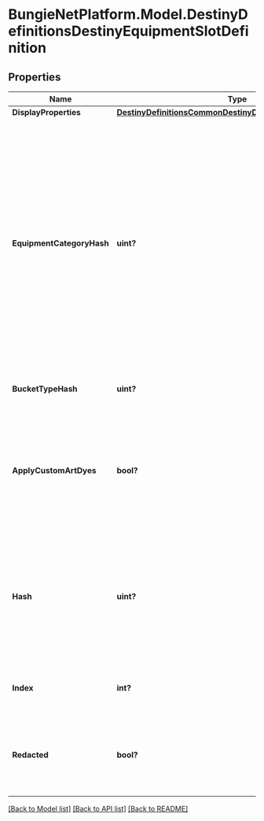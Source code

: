 # BungieNetPlatform.Model.DestinyDefinitionsDestinyEquipmentSlotDefinition
## Properties

Name | Type | Description | Notes
------------ | ------------- | ------------- | -------------
**DisplayProperties** | [**DestinyDefinitionsCommonDestinyDisplayPropertiesDefinition**](DestinyDefinitionsCommonDestinyDisplayPropertiesDefinition.md) |  | [optional] 
**EquipmentCategoryHash** | **uint?** | These technically point to \&quot;Equipment Category Definitions\&quot;. But don&#39;t get excited. There&#39;s nothing of significant value in those definitions, so I didn&#39;t bother to expose them. You can use the hash here to group equipment slots by common functionality, which serves the same purpose as if we had the Equipment Category definitions exposed. | [optional] 
**BucketTypeHash** | **uint?** | The inventory bucket that owns this equipment slot. | [optional] 
**ApplyCustomArtDyes** | **bool?** | If True, equipped items should have their custom art dyes applied when rendering the item. Otherwise, custom art dyes on an item should be ignored if the item is equipped in this slot. | [optional] 
**Hash** | **uint?** | The unique identifier for this entity. Guaranteed to be unique for the type of entity, but not globally.  When entities refer to each other in Destiny content, it is this hash that they are referring to. | [optional] 
**Index** | **int?** | The index of the entity as it was found in the investment tables. | [optional] 
**Redacted** | **bool?** | If this is true, then there is an entity with this identifier/type combination, but BNet is not yet allowed to show it. Sorry! | [optional] 

[[Back to Model list]](../README.md#documentation-for-models) [[Back to API list]](../README.md#documentation-for-api-endpoints) [[Back to README]](../README.md)

